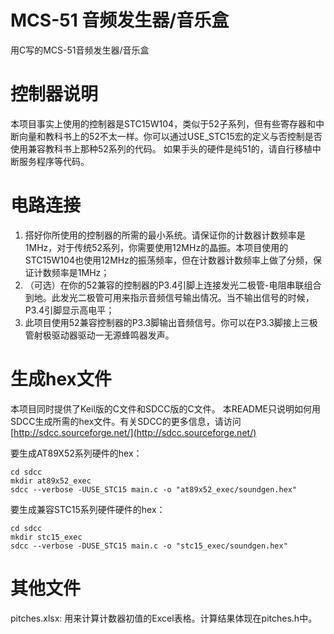 # MCS-51 音频发生器/音乐盒
用C写的MCS-51音频发生器/音乐盒

# 控制器说明
本项目事实上使用的控制器是STC15W104，类似于52子系列，但有些寄存器和中断向量和教科书上的52不太一样。你可以通过USE_STC15宏的定义与否控制是否使用兼容教科书上那种52系列的代码。
如果手头的硬件是纯51的，请自行移植中断服务程序等代码。

# 电路连接
1. 搭好你所使用的控制器的所需的最小系统。请保证你的计数器计数频率是1MHz，对于传统52系列，你需要使用12MHz的晶振。本项目使用的STC15W104也使用12MHz的振荡频率，但在计数器计数频率上做了分频，保证计数频率是1MHz；
2. （可选）在你的52兼容的控制器的P3.4引脚上连接发光二极管-电阻串联组合到地。此发光二极管可用来指示音频信号输出情况。当不输出信号的时候，P3.4引脚显示高电平；
3. 此项目使用52兼容控制器的P3.3脚输出音频信号。你可以在P3.3脚接上三极管射极驱动器驱动一无源蜂鸣器发声。

# 生成hex文件
本项目同时提供了Keil版的C文件和SDCC版的C文件。 本README只说明如何用SDCC生成所需的hex文件。有关SDCC的更多信息，请访问[http://sdcc.sourceforge.net/](http://sdcc.sourceforge.net/)

要生成AT89X52系列硬件的hex：
```
cd sdcc
mkdir at89x52_exec
sdcc --verbose -UUSE_STC15 main.c -o "at89x52_exec/soundgen.hex"
```

要生成兼容STC15系列硬件硬件的hex：
```
cd sdcc
mkdir stc15_exec
sdcc --verbose -DUSE_STC15 main.c -o "stc15_exec/soundgen.hex"
```

# 其他文件
pitches.xlsx: 用来计算计数器初值的Excel表格。计算结果体现在pitches.h中。

